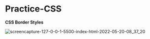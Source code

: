 # Practice-CSS
**CSS Border Styles**


![screencapture-127-0-0-1-5500-index-html-2022-05-20-08_37_20](https://user-images.githubusercontent.com/105306029/169442623-d20ba71e-7ba1-45b8-9c5a-657ee3b8e420.png)

